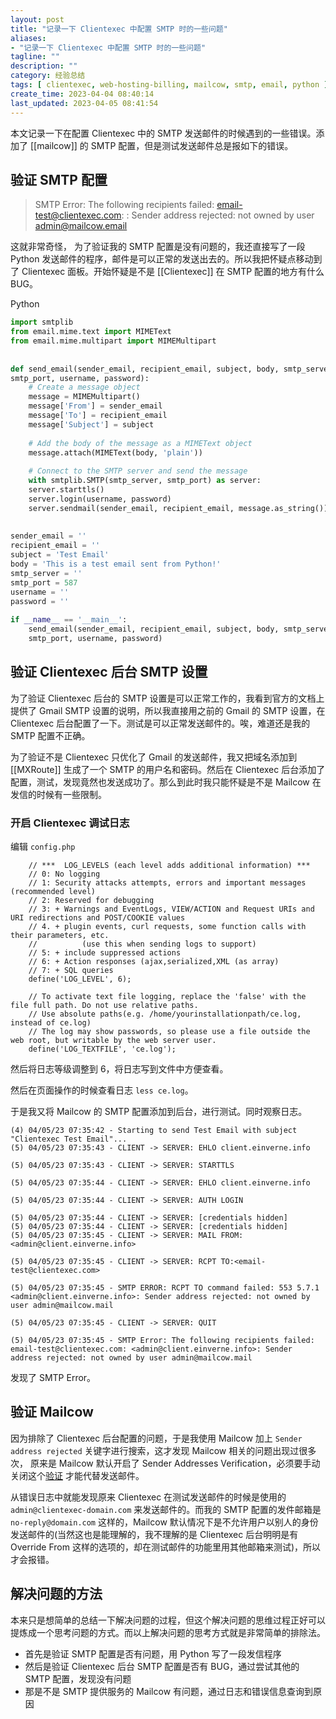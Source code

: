 ```yaml
---
layout: post
title: "记录一下 Clientexec 中配置 SMTP 时的一些问题"
aliases:
- "记录一下 Clientexec 中配置 SMTP 时的一些问题"
tagline: ""
description: ""
category: 经验总结
tags: [ clientexec, web-hosting-billing, mailcow, smtp, email, python ]
create_time: 2023-04-04 08:40:14
last_updated: 2023-04-05 08:41:54
---
```


本文记录一下在配置 Clientexec 中的 SMTP 发送邮件的时候遇到的一些错误。添加了 [[mailcow]] 的 SMTP 配置，但是测试发送邮件总是报如下的错误。

## 验证 SMTP 配置

> SMTP Error: The following recipients failed: email-test@clientexec.com: : Sender address rejected: not owned by user admin@mailcow.email

这就非常奇怪， 为了验证我的 SMTP 配置是没有问题的，我还直接写了一段 Python 发送邮件的程序，邮件是可以正常的发送出去的。所以我把怀疑点移动到了 Clientexec 面板。开始怀疑是不是 [[Clientexec]] 在 SMTP 配置的地方有什么 BUG。

Python

```python
import smtplib  
from email.mime.text import MIMEText  
from email.mime.multipart import MIMEMultipart  
  
  
def send_email(sender_email, recipient_email, subject, body, smtp_server,  
smtp_port, username, password):  
    # Create a message object  
    message = MIMEMultipart()  
    message['From'] = sender_email  
    message['To'] = recipient_email  
    message['Subject'] = subject  
      
    # Add the body of the message as a MIMEText object  
    message.attach(MIMEText(body, 'plain'))  
      
    # Connect to the SMTP server and send the message  
    with smtplib.SMTP(smtp_server, smtp_port) as server:  
    server.starttls()  
    server.login(username, password)  
    server.sendmail(sender_email, recipient_email, message.as_string())  
  
  
sender_email = ''  
recipient_email = ''  
subject = 'Test Email'  
body = 'This is a test email sent from Python!'  
smtp_server = ''  
smtp_port = 587  
username = ''  
password = ''  
  
if __name__ == '__main__':  
    send_email(sender_email, recipient_email, subject, body, smtp_server,  
    smtp_port, username, password)
```

## 验证 Clientexec 后台 SMTP 设置

为了验证 Clientexec 后台的 SMTP 设置是可以正常工作的，我看到官方的文档上提供了 Gmail SMTP 设置的说明，所以我直接用之前的 Gmail 的 SMTP 设置，在 Clientexec 后台配置了一下。测试是可以正常发送邮件的。唉，难道还是我的 SMTP 配置不正确。

为了验证不是 Clientexec 只优化了 Gmail 的发送邮件，我又把域名添加到 [[MXRoute]] 生成了一个 SMTP 的用户名和密码。然后在 Clientexec 后台添加了配置，测试，发现竟然也发送成功了。那么到此时我只能怀疑是不是 Mailcow 在发信的时候有一些限制。

### 开启 Clientexec 调试日志

编辑 `config.php`

```
    // ***  LOG_LEVELS (each level adds additional information) ***
    // 0: No logging
    // 1: Security attacks attempts, errors and important messages (recommended level)
    // 2: Reserved for debugging
    // 3: + Warnings and EventLogs, VIEW/ACTION and Request URIs and URI redirections and POST/COOKIE values
    // 4. + plugin events, curl requests, some function calls with their parameters, etc.
    //          (use this when sending logs to support)
    // 5: + include suppressed actions
    // 6: + Action responses (ajax,serialized,XML (as array)
    // 7: + SQL queries
    define('LOG_LEVEL', 6);

    // To activate text file logging, replace the 'false' with the file full path. Do not use relative paths.
    // Use absolute paths(e.g. /home/yourinstallationpath/ce.log, instead of ce.log)
    // The log may show passwords, so please use a file outside the web root, but writable by the web server user.
    define('LOG_TEXTFILE', 'ce.log');

```

然后将日志等级调整到 6，将日志写到文件中方便查看。

然后在页面操作的时候查看日志 `less ce.log`。

于是我又将 Mailcow 的 SMTP 配置添加到后台，进行测试。同时观察日志。

```
(4) 04/05/23 07:35:42 - Starting to send Test Email with subject "Clientexec Test Email"...
(5) 04/05/23 07:35:43 - CLIENT -> SERVER: EHLO client.einverne.info

(5) 04/05/23 07:35:43 - CLIENT -> SERVER: STARTTLS

(5) 04/05/23 07:35:44 - CLIENT -> SERVER: EHLO client.einverne.info

(5) 04/05/23 07:35:44 - CLIENT -> SERVER: AUTH LOGIN

(5) 04/05/23 07:35:44 - CLIENT -> SERVER: [credentials hidden]
(5) 04/05/23 07:35:44 - CLIENT -> SERVER: [credentials hidden]
(5) 04/05/23 07:35:45 - CLIENT -> SERVER: MAIL FROM:<admin@client.einverne.info>

(5) 04/05/23 07:35:45 - CLIENT -> SERVER: RCPT TO:<email-test@clientexec.com>

(5) 04/05/23 07:35:45 - SMTP ERROR: RCPT TO command failed: 553 5.7.1 <admin@client.einverne.info>: Sender address rejected: not owned by user admin@mailcow.mail

(5) 04/05/23 07:35:45 - CLIENT -> SERVER: QUIT

(5) 04/05/23 07:35:45 - SMTP Error: The following recipients failed: email-test@clientexec.com: <admin@client.einverne.info>: Sender address rejected: not owned by user admin@mailcow.mail
```

发现了 SMTP Error。

## 验证 Mailcow

因为排除了 Clientexec 后台配置的问题，于是我使用 Mailcow 加上 `Sender address rejected` 关键字进行搜索，这才发现 Mailcow 相关的问题出现过很多次， 原来是 Mailcow 默认开启了 Sender Addresses Verification，必须要手动关闭这个[验证](https://docs.mailcow.email/manual-guides/Postfix/u_e-postfix-disable_sender_verification/) 才能代替发送邮件。

从错误日志中就能发现原来 Clientexec 在测试发送邮件的时候是使用的 `admin@clientexec-domain.com` 来发送邮件的。而我的 SMTP 配置的发件邮箱是 `no-reply@domain.com` 这样的，Mailcow 默认情况下是不允许用户以别人的身份发送邮件的(当然这也是能理解的，我不理解的是 Clientexec 后台明明是有 Override From 这样的选项的，却在测试邮件的功能里用其他邮箱来测试)，所以才会报错。

## 解决问题的方法

本来只是想简单的总结一下解决问题的过程，但这个解决问题的思维过程正好可以提炼成一个思考问题的方式。而以上解决问题的思考方式就是非常简单的排除法。

- 首先是验证 SMTP 配置是否有问题，用 Python 写了一段发信程序
- 然后是验证 Clientexec 后台 SMTP 配置是否有 BUG，通过尝试其他的 SMTP 配置，发现没有问题
- 那是不是 SMTP 提供服务的 Mailcow 有问题，通过日志和错误信息查询到原因
